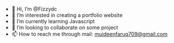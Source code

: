 - 👋 Hi, I’m @Fizzydc
- 👀 I’m interested in creating a portfolio website
- 🌱 I’m currently learning Javascript 
- 💞️ I’m looking to collaborate on some project
- 📫 How to reach me 
through mail: muideenfaruq709@gmail.com
<!---
Fizzydc/Fizzydc is a ✨ special ✨ repository because its `README.md` (this file) appears on your GitHub profile.
You can click the Preview link to take a look at your changes.
--->
